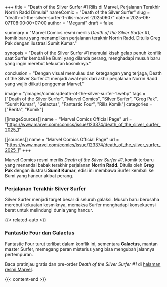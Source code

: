 +++
title = "Death of the Silver Surfer #1 Rilis di Marvel, Perjalanan Terakhir Norrin Radd Dimulai"
nameComic = "Death of the Silver Surfer"
slug = "death-of-the-silver-surfer-1-rilis-marvel-20250607"
date = 2025-06-07T08:00:00+07:00
author = "Megumi"
draft = false

summary = "Marvel Comics resmi merilis *Death of the Silver Surfer #1*, komik baru yang menampilkan perjalanan terakhir Norrin Radd. Ditulis Greg Pak dengan ilustrasi Sumit Kumar."

synopsis = "Death of the Silver Surfer #1 memulai kisah gelap penuh konflik saat Surfer kembali ke Bumi yang dilanda perang, menghadapi musuh baru yang ingin merebut kekuatan kosmiknya."

conclusion = "Dengan visual memukau dan ketegangan yang terjaga, Death of the Silver Surfer #1 menjadi awal epik dari akhir perjalanan Norrin Radd yang wajib diikuti penggemar Marvel."


image = "/images/comics/death-of-the-silver-surfer-1.webp"
tags = ["Death of the Silver Surfer", "Marvel Comics", "Silver Surfer", "Greg Pak", "Sumit Kumar", "Galactus", "Fantastic Four", "Rilis Komik"]
categories = ["Berita", "Komik"]

[[imageSources]]
name = "Marvel Comics Official Page"
url = "https://www.marvel.com/comics/issue/123374/death_of_the_silver_surfer_2025_1"

[[sources]]
name = "Marvel Comics Official Page"
url = "https://www.marvel.com/comics/issue/123374/death_of_the_silver_surfer_2025_1"
+++


Marvel Comics resmi merilis *Death of the Silver Surfer #1*, komik terbaru yang menandai babak terakhir perjalanan **Norrin Radd**. Ditulis oleh **Greg Pak** dengan ilustrasi **Sumit Kumar**, edisi ini membawa Surfer kembali ke Bumi yang hancur akibat perang.

### **Perjalanan Terakhir Silver Surfer**
Silver Surfer menjadi target besar di seluruh galaksi. Musuh baru berusaha merebut kekuatan kosmiknya, memaksa Surfer menghadapi konsekuensi berat untuk melindungi dunia yang hancur.

{{< related-auto >}}

### **Fantastic Four dan Galactus**
Fantastic Four turut terlibat dalam konflik ini, sementara **Galactus**, mantan master Surfer, memegang peran misterius yang bisa mengubah jalannya pertempuran.

Baca pratinjau gratis dan pre-order *Death of the Silver Surfer #1* di [halaman resmi Marvel](https://www.marvel.com/comics/issue/123374/death_of_the_silver_surfer_2025_1).

{{< content-end >}}
